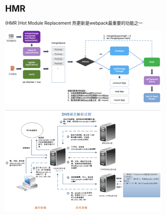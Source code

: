 # HMR

\(HMR \)Hot Module Replacement 热更新是webpack最重要的功能之一

![](../.gitbook/assets/image%20%28143%29.png)

![](../.gitbook/assets/image%20%28130%29.png)

